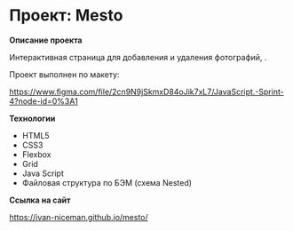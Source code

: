 # Проект: Mesto

**Описание проекта**

Интерактивная страница для добавления и удаления фотографий, .

Проект выполнен по макету:

https://www.figma.com/file/2cn9N9jSkmxD84oJik7xL7/JavaScript.-Sprint-4?node-id=0%3A1

**Технологии**

- HTML5
- CSS3
- Flexbox
- Grid
- Java Script
- Файловая структура по БЭМ (схема Nested)

**Ссылка на сайт**

https://ivan-niceman.github.io/mesto/ 
